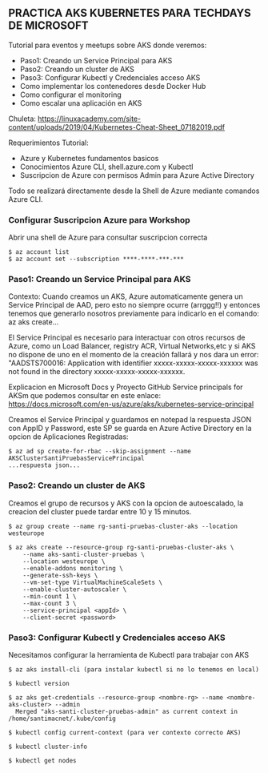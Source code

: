 **PRACTICA AKS KUBERNETES PARA TECHDAYS DE MICROSOFT**
-------------------------------------------------------

Tutorial para eventos y meetups sobre AKS donde veremos:
- Paso1: Creando un Service Principal para AKS
- Paso2: Creando un cluster de AKS
- Paso3: Configurar Kubectl y Credenciales acceso AKS
- Como implementar los contenedores desde Docker Hub
- Como configurar el monitoring
- Como escalar una aplicación en AKS

Chuleta: https://linuxacademy.com/site-content/uploads/2019/04/Kubernetes-Cheat-Sheet_07182019.pdf

Requerimientos Tutorial:
- Azure y Kubernetes fundamentos basicos
- Conocimientos Azure CLI, shell.azure.com y Kubectl
- Suscripcion de Azure con permisos Admin para Azure Active Directory

Todo se realizará directamente desde la Shell de Azure mediante comandos Azure CLI.


### Configurar Suscripcion Azure para Workshop

Abrir una shell de Azure para consultar suscripcion correcta
```
$ az account list
$ az account set --subscription ****-****-***-***
```

### Paso1: Creando un Service Principal para AKS

Contexto: Cuando creamos un AKS, Azure automaticamente genera un Service Principal de AAD, pero esto no siempre ocurre (arrggg!!) y entonces tenemos que generarlo nosotros previamente para indicarlo en el comando: az aks create... 

El Service Principal es necesario para interactuar con otros recursos de Azure, como un Load Balancer, registry ACR, Virtual Networks,etc y si AKS no dispone de uno en el momento de la creación fallará y nos dara un error: "AADSTS700016: Application with identifier xxxxx-xxxxx-xxxxx-xxxxxx was not found in the directory xxxxx-xxxxx-xxxxx-xxxxxx.

Explicacion en Microsoft Docs y Proyecto GitHub Service principals for AKSm que podemos consultar en este enlace: 
https://docs.microsoft.com/en-us/azure/aks/kubernetes-service-principal

Creamos el Service Principal y guardamos en notepad la respuesta JSON con AppID y Password, este SP se guarda en Azure Active Directory en la opcion de Aplicaciones Registradas:

```
$ az ad sp create-for-rbac --skip-assignment --name AKSClusterSantiPruebasServicePrincipal
...respuesta json...
```

### Paso2: Creando un cluster de AKS

Creamos el grupo de recursos y AKS con la opcion de autoescalado, la creacion del cluster puede tardar entre 10 y 15 minutos.
```
$ az group create --name rg-santi-pruebas-cluster-aks --location westeurope

$ az aks create --resource-group rg-santi-pruebas-cluster-aks \
    --name aks-santi-cluster-pruebas \
    --location westeurope \
    --enable-addons monitoring \
    --generate-ssh-keys \
    --vm-set-type VirtualMachineScaleSets \
    --enable-cluster-autoscaler \
    --min-count 1 \
    --max-count 3 \
    --service-principal <appId> \
    --client-secret <password>
```

### Paso3: Configurar Kubectl y Credenciales acceso AKS

Necesitamos configurar la herramienta de Kubectl para trabajar con AKS
```
$ az aks install-cli (para instalar kubectl si no lo tenemos en local)

$ kubectl version

$ az aks get-credentials --resource-group <nombre-rg> --name <nombre-aks-cluster> --admin
  Merged "aks-santi-cluster-pruebas-admin" as current context in /home/santimacnet/.kube/config

$ kubectl config current-context (para ver contexto correcto AKS)

$ kubectl cluster-info

$ kubectl get nodes
```



